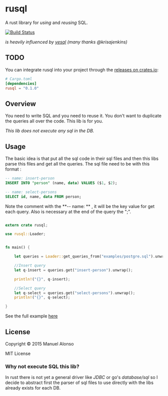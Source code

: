 
# rusql
A rust library for *using* and *reusing* SQL.

[![Build Status](https://travis-ci.org/manute/rusql.svg?branch=master)](https://travis-ci.org/manute/rusql)

*is heavily influenced by [yesql](https://github.com/krisajenkins/yesql) (many thanks @krisajenkins)*

## TODO
You can integrate rusql into your project through the [releases on crates.io](https://crates.io/crates/rusql):
```toml
# Cargo.toml
[dependencies]
rusql = "0.1.0"
```

## Overview
You need to write SQL and you need to reuse it. You don't want to duplicate the queries all over the code. This lib is for you.

*This lib does not execute any sql in the DB.*

## Usage
The basic idea is that put all the sql code in their sql files and then this libs parse this files and get all the queries.
The sql file need to be with this format :

```sql
-- name: insert-person
INSERT INTO "person" (name, data) VALUES ($1, $2);

-- name: select-persons
SELECT id, name, data FROM person;

```
Note the comment with the  **-- name: ** , it will be the key value for get each query.
Also is necessary at the end of the query the ";".


```rust

extern crate rusql;

use rusql::Loader;


fn main() {

    let queries = Loader::get_queries_from("examples/postgre.sql").unwrap().queries;

    //Insert query
    let q-ìnsert = queries.get("insert-person").unwrap();

    println!("{}", q-insert);

    //Select query
    let q-select = queries.get("select-persons").unwrap();
    println!("{}", q-select);

}

```

See the full example [here](https://github.com/manute/rusql/tree/master/examples)

## License

Copyright © 2015 Manuel Alonso

MIT License

### Why not execute SQL this lib?
In rust there is not yet a general driver like *JDBC* or go's *database/sql* so I decide to abstract first the parser of sql files to use directly with the libs already exists for each DB.
